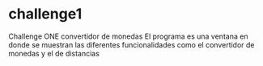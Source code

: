 # challenge1
Challenge ONE convertidor de monedas
El programa es una ventana en donde se muestran las diferentes funcionalidades
como el convertidor de monedas y el de distancias
